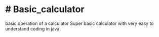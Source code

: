 <h1># Basic_calculator</h1>
basic operation of a calculator
Super basic calculator with very easy to understand coding in java.
